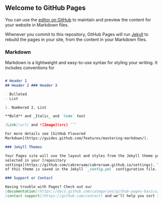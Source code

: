 ## Welcome to GitHub Pages

You can use the [editor on
GitHub](https://github.com/cabreraam/cabreraam.github.io/edit/master/index.md)
to maintain and preview the content for your website in Markdown files.

Whenever you commit to this repository, GitHub Pages will run
[Jekyll](https://jekyllrb.com/) to rebuild the pages in your site, from the
content in your Markdown files.

### Markdown

Markdown is a lightweight and easy-to-use syntax for styling your writing. It
includes conventions for

```markdown Syntax highlighted code block

# Header 1
## Header 2 ### Header 3

- Bulleted
- List

1. Numbered 2. List

**Bold** and _Italic_ and `Code` text

[Link](url) and ![Image](src) ```

For more details see [GitHub Flavored
Markdown](https://guides.github.com/features/mastering-markdown/).

### Jekyll Themes

Your Pages site will use the layout and styles from the Jekyll theme you have
selected in your [repository
settings](https://github.com/cabreraam/cabreraam.github.io/settings). The name
of this theme is saved in the Jekyll `_config.yml` configuration file.

### Support or Contact

Having trouble with Pages? Check out our
[documentation](https://docs.github.com/categories/github-pages-basics/) or
[contact support](https://github.com/contact) and we’ll help you sort it out.
